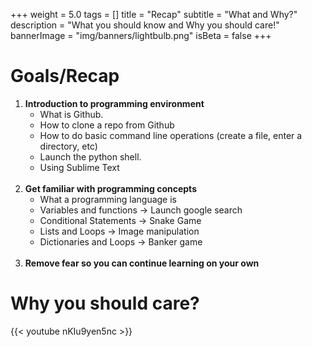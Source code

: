 +++
weight = 5.0
tags = []
title = "Recap"
subtitle = "What and Why?"
description = "What you should know and Why you should care!" 
bannerImage = "img/banners/lightbulb.png"
isBeta = false
+++

# Goals/Recap

1. __Introduction to programming environment__
	* What is Github.
	* How to clone a repo from Github
	* How to do basic command line operations (create a file, enter a directory, etc)
	* Launch the python shell.
	* Using Sublime Text<br><br>
2.  __Get familiar with programming concepts__
	* What a programming language is
	* Variables and functions -> Launch google search
	* Conditional Statements -> Snake Game
	* Lists and Loops -> Image manipulation
	* Dictionaries and Loops -> Banker game<br><br>
3. __Remove fear so you can continue learning on your own__

# Why you should care?

{{< youtube nKIu9yen5nc >}}
